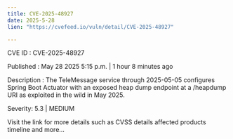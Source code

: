 ```yaml
---
title: CVE-2025-48927
date: 2025-5-28
lien: "https://cvefeed.io/vuln/detail/CVE-2025-48927"

---
```


CVE ID : CVE-2025-48927

Published :  May 28
2025
5:15 p.m. | 1 hour
8 minutes ago

Description : The TeleMessage service through 2025-05-05 configures Spring Boot Actuator with an exposed heap dump endpoint at a /heapdump URI
as exploited in the wild in May 2025.

Severity: 5.3 | MEDIUM

Visit the link for more details
such as CVSS details
affected products
timeline
and more...
